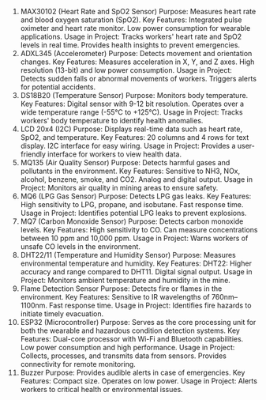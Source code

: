 1. MAX30102 (Heart Rate and SpO2 Sensor)
Purpose:
Measures heart rate and blood oxygen saturation (SpO2).
Key Features:
Integrated pulse oximeter and heart rate monitor.
Low power consumption for wearable applications.
Usage in Project:
Tracks workers' heart rate and SpO2 levels in real time.
Provides health insights to prevent emergencies.
2. ADXL345 (Accelerometer)
Purpose:
Detects movement and orientation changes.
Key Features:
Measures acceleration in X, Y, and Z axes.
High resolution (13-bit) and low power consumption.
Usage in Project:
Detects sudden falls or abnormal movements of workers.
Triggers alerts for potential accidents.
3. DS18B20 (Temperature Sensor)
Purpose:
Monitors body temperature.
Key Features:
Digital sensor with 9-12 bit resolution.
Operates over a wide temperature range (-55°C to +125°C).
Usage in Project:
Tracks workers' body temperature to identify health anomalies.
4. LCD 20x4 (I2C)
Purpose:
Displays real-time data such as heart rate, SpO2, and temperature.
Key Features:
20 columns and 4 rows for text display.
I2C interface for easy wiring.
Usage in Project:
Provides a user-friendly interface for workers to view health data.
5. MQ135 (Air Quality Sensor)
Purpose:
Detects harmful gases and pollutants in the environment.
Key Features:
Sensitive to NH3, NOx, alcohol, benzene, smoke, and CO2.
Analog and digital output.
Usage in Project:
Monitors air quality in mining areas to ensure safety.
6. MQ6 (LPG Gas Sensor)
Purpose:
Detects LPG gas leaks.
Key Features:
High sensitivity to LPG, propane, and isobutane.
Fast response time.
Usage in Project:
Identifies potential LPG leaks to prevent explosions.
7. MQ7 (Carbon Monoxide Sensor)
Purpose:
Detects carbon monoxide levels.
Key Features:
High sensitivity to CO.
Can measure concentrations between 10 ppm and 10,000 ppm.
Usage in Project:
Warns workers of unsafe CO levels in the environment.
8. DHT22/11 (Temperature and Humidity Sensor)
Purpose:
Measures environmental temperature and humidity.
Key Features:
DHT22: Higher accuracy and range compared to DHT11.
Digital signal output.
Usage in Project:
Monitors ambient temperature and humidity in the mine.
9. Flame Detection Sensor
Purpose:
Detects fire or flames in the environment.
Key Features:
Sensitive to IR wavelengths of 760nm–1100nm.
Fast response time.
Usage in Project:
Identifies fire hazards to initiate timely evacuation.
10. ESP32 (Microcontroller)
Purpose:
Serves as the core processing unit for both the wearable and hazardous condition detection systems.
Key Features:
Dual-core processor with Wi-Fi and Bluetooth capabilities.
Low power consumption and high performance.
Usage in Project:
Collects, processes, and transmits data from sensors.
Provides connectivity for remote monitoring.
11. Buzzer
Purpose:
Provides audible alerts in case of emergencies.
Key Features:
Compact size.
Operates on low power.
Usage in Project:
Alerts workers to critical health or environmental issues.
